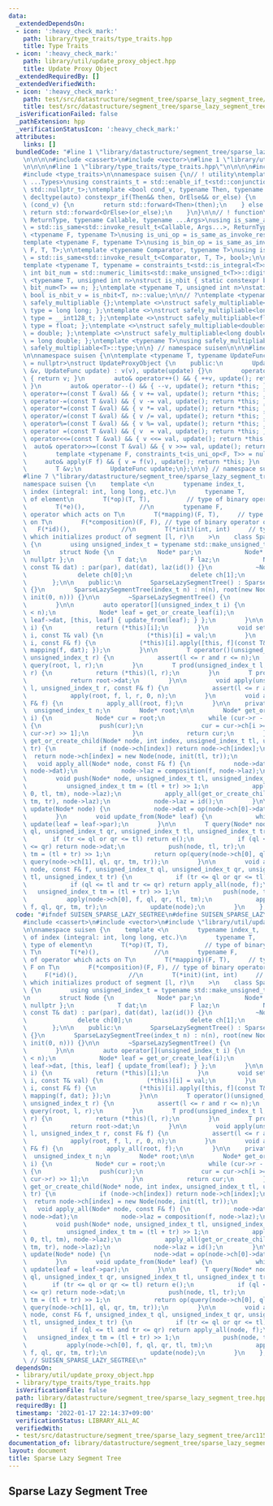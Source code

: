 ```yaml
---
data:
  _extendedDependsOn:
  - icon: ':heavy_check_mark:'
    path: library/type_traits/type_traits.hpp
    title: Type Traits
  - icon: ':heavy_check_mark:'
    path: library/util/update_proxy_object.hpp
    title: Update Proxy Object
  _extendedRequiredBy: []
  _extendedVerifiedWith:
  - icon: ':heavy_check_mark:'
    path: test/src/datastructure/segment_tree/sparse_lazy_segment_tree/arc115_e.test.cpp
    title: test/src/datastructure/segment_tree/sparse_lazy_segment_tree/arc115_e.test.cpp
  _isVerificationFailed: false
  _pathExtension: hpp
  _verificationStatusIcon: ':heavy_check_mark:'
  attributes:
    links: []
  bundledCode: "#line 1 \"library/datastructure/segment_tree/sparse_lazy_segment_tree.hpp\"\
    \n\n\n\n#include <cassert>\n#include <vector>\n#line 1 \"library/util/update_proxy_object.hpp\"\
    \n\n\n\n#line 1 \"library/type_traits/type_traits.hpp\"\n\n\n\n#include <limits>\n\
    #include <type_traits>\n\nnamespace suisen {\n// ! utility\ntemplate <typename\
    \ ...Types>\nusing constraints_t = std::enable_if_t<std::conjunction_v<Types...>,\
    \ std::nullptr_t>;\ntemplate <bool cond_v, typename Then, typename OrElse>\nconstexpr\
    \ decltype(auto) constexpr_if(Then&& then, OrElse&& or_else) {\n    if constexpr\
    \ (cond_v) {\n        return std::forward<Then>(then);\n    } else {\n       \
    \ return std::forward<OrElse>(or_else);\n    }\n}\n\n// ! function\ntemplate <typename\
    \ ReturnType, typename Callable, typename ...Args>\nusing is_same_as_invoke_result\
    \ = std::is_same<std::invoke_result_t<Callable, Args...>, ReturnType>;\ntemplate\
    \ <typename F, typename T>\nusing is_uni_op = is_same_as_invoke_result<T, F, T>;\n\
    template <typename F, typename T>\nusing is_bin_op = is_same_as_invoke_result<T,\
    \ F, T, T>;\n\ntemplate <typename Comparator, typename T>\nusing is_comparator\
    \ = std::is_same<std::invoke_result_t<Comparator, T, T>, bool>;\n\n// ! integral\n\
    template <typename T, typename = constraints_t<std::is_integral<T>>>\nconstexpr\
    \ int bit_num = std::numeric_limits<std::make_unsigned_t<T>>::digits;\ntemplate\
    \ <typename T, unsigned int n>\nstruct is_nbit { static constexpr bool value =\
    \ bit_num<T> == n; };\ntemplate <typename T, unsigned int n>\nstatic constexpr\
    \ bool is_nbit_v = is_nbit<T, n>::value;\n\n// ?\ntemplate <typename T>\nstruct\
    \ safely_multipliable {};\ntemplate <>\nstruct safely_multipliable<int> { using\
    \ type = long long; };\ntemplate <>\nstruct safely_multipliable<long long> { using\
    \ type = __int128_t; };\ntemplate <>\nstruct safely_multipliable<float> { using\
    \ type = float; };\ntemplate <>\nstruct safely_multipliable<double> { using type\
    \ = double; };\ntemplate <>\nstruct safely_multipliable<long double> { using type\
    \ = long double; };\ntemplate <typename T>\nusing safely_multipliable_t = typename\
    \ safely_multipliable<T>::type;\n\n} // namespace suisen\n\n\n#line 5 \"library/util/update_proxy_object.hpp\"\
    \n\nnamespace suisen {\n\ntemplate <typename T, typename UpdateFunc, constraints_t<std::is_invocable<UpdateFunc>>\
    \ = nullptr>\nstruct UpdateProxyObject {\n    public:\n        UpdateProxyObject(T\
    \ &v, UpdateFunc update) : v(v), update(update) {}\n        operator T() const\
    \ { return v; }\n        auto& operator++() && { ++v, update(); return *this;\
    \ }\n        auto& operator--() && { --v, update(); return *this; }\n        auto&\
    \ operator+=(const T &val) && { v += val, update(); return *this; }\n        auto&\
    \ operator-=(const T &val) && { v -= val, update(); return *this; }\n        auto&\
    \ operator*=(const T &val) && { v *= val, update(); return *this; }\n        auto&\
    \ operator/=(const T &val) && { v /= val, update(); return *this; }\n        auto&\
    \ operator%=(const T &val) && { v %= val, update(); return *this; }\n        auto&\
    \ operator =(const T &val) && { v  = val, update(); return *this; }\n        auto&\
    \ operator<<=(const T &val) && { v <<= val, update(); return *this; }\n      \
    \  auto& operator>>=(const T &val) && { v >>= val, update(); return *this; }\n\
    \        template <typename F, constraints_t<is_uni_op<F, T>> = nullptr>\n   \
    \     auto& apply(F f) && { v = f(v), update(); return *this; }\n    private:\n\
    \        T &v;\n        UpdateFunc update;\n};\n\n} // namespace suisen\n\n\n\
    #line 7 \"library/datastructure/segment_tree/sparse_lazy_segment_tree.hpp\"\n\n\
    namespace suisen {\n    template <\n        typename index_t,      // type of\
    \ index (integral: int, long long, etc.)\n        typename T,            // type\
    \ of element\n        T(*op)(T, T),          // type of binary operator on T\n\
    \        T(*e)(),               //\n        typename F,            // type of\
    \ operator which acts on T\n        T(*mapping)(F, T),     // type of action F\
    \ on T\n        F(*composition)(F, F), // type of binary operator on F\n     \
    \   F(*id)(),              //\n        T(*init)(int, int)     // type of function\
    \ which initializes product of segment [l, r)\n    >\n    class SparseLazySegmentTree\
    \ {\n        using unsigned_index_t = typename std::make_unsigned_t<index_t>;\n\
    \n        struct Node {\n            Node* par;\n            Node* ch[2]{ nullptr,\
    \ nullptr };\n            T dat;\n            F laz;\n            Node(Node* par,\
    \ const T& dat) : par(par), dat(dat), laz(id()) {}\n            ~Node() {\n  \
    \              delete ch[0];\n                delete ch[1];\n            }\n \
    \       };\n\n    public:\n        SparseLazySegmentTree() : SparseLazySegmentTree(0)\
    \ {}\n        SparseLazySegmentTree(index_t n) : n(n), root(new Node(nullptr,\
    \ init(0, n))) {}\n\n        ~SparseLazySegmentTree() {\n            delete root;\n\
    \        }\n\n        auto operator[](unsigned_index_t i) {\n            assert(i\
    \ < n);\n            Node* leaf = get_or_create_leaf(i);\n            return UpdateProxyObject{\
    \ leaf->dat, [this, leaf] { update_from(leaf); } };\n        }\n\n        T get(unsigned_index_t\
    \ i) {\n            return (*this)[i];\n        }\n        void set(unsigned_index_t\
    \ i, const T& val) {\n            (*this)[i] = val;\n        }\n        void apply(unsigned_index_t\
    \ i, const F& f) {\n            (*this)[i].apply([this, f](const T& dat) { return\
    \ mapping(f, dat); });\n        }\n\n        T operator()(unsigned_index_t l,\
    \ unsigned_index_t r) {\n            assert(l <= r and r <= n);\n            return\
    \ query(root, l, r);\n        }\n        T prod(unsigned_index_t l, unsigned_index_t\
    \ r) {\n            return (*this)(l, r);\n        }\n        T prod_all() {\n\
    \            return root->dat;\n        }\n\n        void apply(unsigned_index_t\
    \ l, unsigned_index_t r, const F& f) {\n            assert(l <= r and r <= n);\n\
    \            apply(root, f, l, r, 0, n);\n        }\n        void apply_all(const\
    \ F& f) {\n            apply_all(root, f);\n        }\n\n    private:\n      \
    \  unsigned_index_t n;\n        Node* root;\n\n        Node* get_or_create_leaf(unsigned_index_t\
    \ i) {\n            Node* cur = root;\n            while (cur->r - cur->l > 1)\
    \ {\n                push(cur);\n                cur = cur->ch[i >= (cur->l +\
    \ cur->r) >> 1];\n            }\n            return cur;\n        }\n        Node*\
    \ get_or_create_child(Node* node, int index, unsigned_index_t tl, unsigned_index_t\
    \ tr) {\n            if (node->ch[index]) return node->ch[index];\n          \
    \  return node->ch[index] = new Node(node, init(tl, tr));\n        }\n\n     \
    \   void apply_all(Node* node, const F& f) {\n            node->dat = mapping(f,\
    \ node->dat);\n            node->laz = composition(f, node->laz);\n        }\n\
    \        void push(Node* node, unsigned_index_t tl, unsigned_index_t tr) {\n \
    \           unsigned_index_t tm = (tl + tr) >> 1;\n            apply_all(get_or_create_child(node,\
    \ 0, tl, tm), node->laz);\n            apply_all(get_or_create_child(node, 1,\
    \ tm, tr), node->laz);\n            node->laz = id();\n        }\n\n        void\
    \ update(Node* node) {\n            node->dat = op(node->ch[0]->dat, node->ch[1]->dat);\n\
    \        }\n        void update_from(Node* leaf) {\n            while (leaf->par)\
    \ update(leaf = leaf->par);\n        }\n\n        T query(Node* node, unsigned_index_t\
    \ ql, unsigned_index_t qr, unsigned_index_t tl, unsigned_index_t tr) {\n     \
    \       if (tr <= ql or qr <= tl) return e();\n            if (ql <= tl and tr\
    \ <= qr) return node->dat;\n            push(node, tl, tr);\n            unsigned_index_t\
    \ tm = (tl + tr) >> 1;\n            return op(query(node->ch[0], ql, qr, tl, tm),\
    \ query(node->ch[1], ql, qr, tm, tr));\n        }\n\n        void apply(Node*\
    \ node, const F& f, unsigned_index_t ql, unsigned_index_t qr, unsigned_index_t\
    \ tl, unsigned_index_t tr) {\n            if (tr <= ql or qr <= tl) return;\n\
    \            if (ql <= tl and tr <= qr) return apply_all(node, f);\n         \
    \   unsigned_index_t tm = (tl + tr) >> 1;\n            push(node, tl, tr);\n \
    \           apply(node->ch[0], f, ql, qr, tl, tm);\n            apply(node->ch[1],\
    \ f, ql, qr, tm, tr);\n            update(node);\n        }\n    };\n}\n\n\n"
  code: "#ifndef SUISEN_SPARSE_LAZY_SEGTREE\n#define SUISEN_SPARSE_LAZY_SEGTREE\n\n\
    #include <cassert>\n#include <vector>\n#include \"library/util/update_proxy_object.hpp\"\
    \n\nnamespace suisen {\n    template <\n        typename index_t,      // type\
    \ of index (integral: int, long long, etc.)\n        typename T,            //\
    \ type of element\n        T(*op)(T, T),          // type of binary operator on\
    \ T\n        T(*e)(),               //\n        typename F,            // type\
    \ of operator which acts on T\n        T(*mapping)(F, T),     // type of action\
    \ F on T\n        F(*composition)(F, F), // type of binary operator on F\n   \
    \     F(*id)(),              //\n        T(*init)(int, int)     // type of function\
    \ which initializes product of segment [l, r)\n    >\n    class SparseLazySegmentTree\
    \ {\n        using unsigned_index_t = typename std::make_unsigned_t<index_t>;\n\
    \n        struct Node {\n            Node* par;\n            Node* ch[2]{ nullptr,\
    \ nullptr };\n            T dat;\n            F laz;\n            Node(Node* par,\
    \ const T& dat) : par(par), dat(dat), laz(id()) {}\n            ~Node() {\n  \
    \              delete ch[0];\n                delete ch[1];\n            }\n \
    \       };\n\n    public:\n        SparseLazySegmentTree() : SparseLazySegmentTree(0)\
    \ {}\n        SparseLazySegmentTree(index_t n) : n(n), root(new Node(nullptr,\
    \ init(0, n))) {}\n\n        ~SparseLazySegmentTree() {\n            delete root;\n\
    \        }\n\n        auto operator[](unsigned_index_t i) {\n            assert(i\
    \ < n);\n            Node* leaf = get_or_create_leaf(i);\n            return UpdateProxyObject{\
    \ leaf->dat, [this, leaf] { update_from(leaf); } };\n        }\n\n        T get(unsigned_index_t\
    \ i) {\n            return (*this)[i];\n        }\n        void set(unsigned_index_t\
    \ i, const T& val) {\n            (*this)[i] = val;\n        }\n        void apply(unsigned_index_t\
    \ i, const F& f) {\n            (*this)[i].apply([this, f](const T& dat) { return\
    \ mapping(f, dat); });\n        }\n\n        T operator()(unsigned_index_t l,\
    \ unsigned_index_t r) {\n            assert(l <= r and r <= n);\n            return\
    \ query(root, l, r);\n        }\n        T prod(unsigned_index_t l, unsigned_index_t\
    \ r) {\n            return (*this)(l, r);\n        }\n        T prod_all() {\n\
    \            return root->dat;\n        }\n\n        void apply(unsigned_index_t\
    \ l, unsigned_index_t r, const F& f) {\n            assert(l <= r and r <= n);\n\
    \            apply(root, f, l, r, 0, n);\n        }\n        void apply_all(const\
    \ F& f) {\n            apply_all(root, f);\n        }\n\n    private:\n      \
    \  unsigned_index_t n;\n        Node* root;\n\n        Node* get_or_create_leaf(unsigned_index_t\
    \ i) {\n            Node* cur = root;\n            while (cur->r - cur->l > 1)\
    \ {\n                push(cur);\n                cur = cur->ch[i >= (cur->l +\
    \ cur->r) >> 1];\n            }\n            return cur;\n        }\n        Node*\
    \ get_or_create_child(Node* node, int index, unsigned_index_t tl, unsigned_index_t\
    \ tr) {\n            if (node->ch[index]) return node->ch[index];\n          \
    \  return node->ch[index] = new Node(node, init(tl, tr));\n        }\n\n     \
    \   void apply_all(Node* node, const F& f) {\n            node->dat = mapping(f,\
    \ node->dat);\n            node->laz = composition(f, node->laz);\n        }\n\
    \        void push(Node* node, unsigned_index_t tl, unsigned_index_t tr) {\n \
    \           unsigned_index_t tm = (tl + tr) >> 1;\n            apply_all(get_or_create_child(node,\
    \ 0, tl, tm), node->laz);\n            apply_all(get_or_create_child(node, 1,\
    \ tm, tr), node->laz);\n            node->laz = id();\n        }\n\n        void\
    \ update(Node* node) {\n            node->dat = op(node->ch[0]->dat, node->ch[1]->dat);\n\
    \        }\n        void update_from(Node* leaf) {\n            while (leaf->par)\
    \ update(leaf = leaf->par);\n        }\n\n        T query(Node* node, unsigned_index_t\
    \ ql, unsigned_index_t qr, unsigned_index_t tl, unsigned_index_t tr) {\n     \
    \       if (tr <= ql or qr <= tl) return e();\n            if (ql <= tl and tr\
    \ <= qr) return node->dat;\n            push(node, tl, tr);\n            unsigned_index_t\
    \ tm = (tl + tr) >> 1;\n            return op(query(node->ch[0], ql, qr, tl, tm),\
    \ query(node->ch[1], ql, qr, tm, tr));\n        }\n\n        void apply(Node*\
    \ node, const F& f, unsigned_index_t ql, unsigned_index_t qr, unsigned_index_t\
    \ tl, unsigned_index_t tr) {\n            if (tr <= ql or qr <= tl) return;\n\
    \            if (ql <= tl and tr <= qr) return apply_all(node, f);\n         \
    \   unsigned_index_t tm = (tl + tr) >> 1;\n            push(node, tl, tr);\n \
    \           apply(node->ch[0], f, ql, qr, tl, tm);\n            apply(node->ch[1],\
    \ f, ql, qr, tm, tr);\n            update(node);\n        }\n    };\n}\n\n#endif\
    \ // SUISEN_SPARSE_LAZY_SEGTREE\n"
  dependsOn:
  - library/util/update_proxy_object.hpp
  - library/type_traits/type_traits.hpp
  isVerificationFile: false
  path: library/datastructure/segment_tree/sparse_lazy_segment_tree.hpp
  requiredBy: []
  timestamp: '2022-01-17 22:14:37+09:00'
  verificationStatus: LIBRARY_ALL_AC
  verifiedWith:
  - test/src/datastructure/segment_tree/sparse_lazy_segment_tree/arc115_e.test.cpp
documentation_of: library/datastructure/segment_tree/sparse_lazy_segment_tree.hpp
layout: document
title: Sparse Lazy Segment Tree
---
```

## Sparse Lazy Segment Tree
